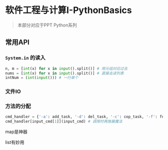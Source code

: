# 软件工程与计算Ⅰ-PythonBasics

> 本部分对应于PPT Python系列

## 常用API

### `System.in` 的读入

```python
n, m = [int(x) for x in input().split()] # 用元组对应过去
nums = [int(x) for x in input().split()] # 直接去读列表
intNum = (int(input())) # 一行单个
```

### 文件IO



### 方法的分配

```python
cmd_handler = {'-a': add_task, '-d': del_task, '-c': cop_task, '-f': fnd_task, '-all': all_task, '-quit': quit_todo} # 注意到这句话可以在方法外面
cmd_handler[input_cmd[1]](input_cmd) # 调用时再施展魔法
```



map是神器

list有妙用

